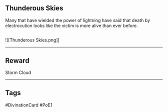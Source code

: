 ## Thunderous Skies
Many that have wielded the power of lightning have said that death by electrocution looks like the victim is more alive than ever before.
## 
![[Thunderous Skies.png]]

---
## Reward
Storm Cloud

---
## Tags
#DivinationCard
#PoE1